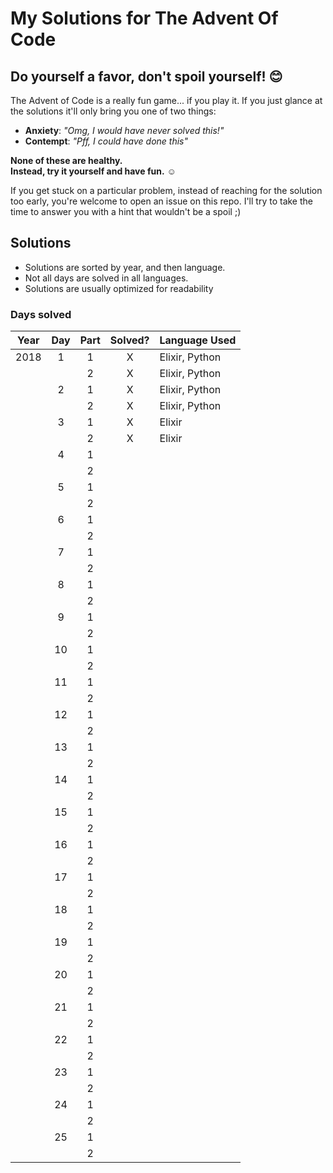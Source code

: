 # My Solutions for The Advent Of Code

## Do yourself a favor, don't spoil yourself! 😊
The Advent of Code is a really fun game... if you play it. If you just glance at the solutions it'll only bring you one of two things:
- **Anxiety**: _"Omg, I would have never solved this!"_
- **Contempt**: _"Pff, I could have done this"_

**None of these are healthy.**  
**Instead, try it yourself and have fun.** ☺️

If you get stuck on a particular problem, instead of reaching for the solution too early, you're welcome to open an issue on this repo. I'll try to take the time to answer you with a hint that wouldn't be a spoil ;)


## Solutions

* Solutions are sorted by year, and then language.
* Not all days are solved in all languages.
* Solutions are usually optimized for readability 

### Days solved

| Year | Day | Part | Solved? | Language Used  |
|:----:|:---:|:----:|:-------:|:-------------- |
| 2018 | 1   | 1    | X       | Elixir, Python |
|      |     | 2    | X       | Elixir, Python |
|      | 2   | 1    | X       | Elixir, Python |
|      |     | 2    | X       | Elixir, Python |
|      | 3   | 1    | X       | Elixir         |
|      |     | 2    | X       | Elixir         |
|      | 4   | 1    |         |                |
|      |     | 2    |         |                |
|      | 5   | 1    |         |                |
|      |     | 2    |         |                |
|      | 6   | 1    |         |                |
|      |     | 2    |         |                |
|      | 7   | 1    |         |                |
|      |     | 2    |         |                |
|      | 8   | 1    |         |                |
|      |     | 2    |         |                |
|      | 9   | 1    |         |                |
|      |     | 2    |         |                |
|      | 10  | 1    |         |                |
|      |     | 2    |         |                |
|      | 11  | 1    |         |                |
|      |     | 2    |         |                |
|      | 12  | 1    |         |                |
|      |     | 2    |         |                |
|      | 13  | 1    |         |                |
|      |     | 2    |         |                |
|      | 14  | 1    |         |                |
|      |     | 2    |         |                |
|      | 15  | 1    |         |                |
|      |     | 2    |         |                |
|      | 16  | 1    |         |                |
|      |     | 2    |         |                |
|      | 17  | 1    |         |                |
|      |     | 2    |         |                |
|      | 18  | 1    |         |                |
|      |     | 2    |         |                |
|      | 19  | 1    |         |                |
|      |     | 2    |         |                |
|      | 20  | 1    |         |                |
|      |     | 2    |         |                |
|      | 21  | 1    |         |                |
|      |     | 2    |         |                |
|      | 22  | 1    |         |                |
|      |     | 2    |         |                |
|      | 23  | 1    |         |                |
|      |     | 2    |         |                |
|      | 24  | 1    |         |                |
|      |     | 2    |         |                |
|      | 25  | 1    |         |                |
|      |     | 2    |         |                |

